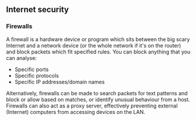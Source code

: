 Internet security
-----------------

### Firewalls

A firewall is a hardware device or program which sits between the big scary
Internet and a network device (or the whole network if it's on the router) and
block packets which fit specified rules. You can block anything that you can
analyse:

  * Specific ports
  * Specific protocols
  * Specific IP addresses/domain names

Alternatively, firewalls can be made to search packets for text patterns and
block or allow based on matches, or identify unusual behaviour from a host.
Firewalls can also act as a proxy server, effectively preventing external
(Internet) computers from accessing devices on the LAN.
